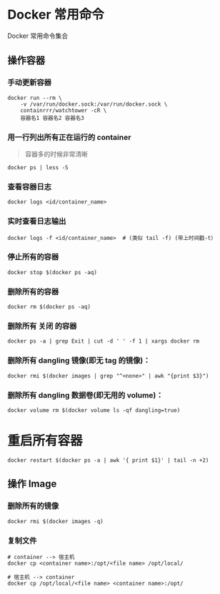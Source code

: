 # Docker 常用命令


Docker 常用命令集合

<!--more-->

## 操作容器

### 手动更新容器

```shell
docker run --rm \
    -v /var/run/docker.sock:/var/run/docker.sock \
    containrrr/watchtower -cR \
    容器名1 容器名2 容器名3
```

### 用一行列出所有正在运行的 container

> 容器多的时候非常清晰

```shell
docker ps | less -S
```

### 查看容器日志

```shell
docker logs <id/container_name>
```

### 实时查看日志输出

```shell
docker logs -f <id/container_name>  # (类似 tail -f) (带上时间戳-t）
```

### 停止所有的容器

```shell
docker stop $(docker ps -aq)
```

### 删除所有的容器

```shell
docker rm $(docker ps -aq)
```

### 删除所有 **关闭** 的容器

```shell
docker ps -a | grep Exit | cut -d ' ' -f 1 | xargs docker rm
```

### 删除所有 dangling 镜像(即无 tag 的镜像)：

```shell
docker rmi $(docker images | grep "^<none>" | awk "{print $3}")
```

### 删除所有 dangling 数据卷(即无用的 volume)：

```shell
docker volume rm $(docker volume ls -qf dangling=true)
```

# 重启所有容器

```shell
docker restart $(docker ps -a | awk '{ print $1}' | tail -n +2)
```

## 操作 Image

### 删除所有的镜像

```shell
docker rmi $(docker images -q)
```

### 复制文件

```shell
# container --> 宿主机
docker cp <container name>:/opt/<file name> /opt/local/

# 宿主机 --> container
docker cp /opt/local/<file name> <container name>:/opt/
```



